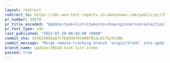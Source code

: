 ```yaml
---
layout: redirect
redirect_to: https://a8c-woo-test-reports.s3.amazonaws.com/public/pr/39270/e2e/index.html
pr_number: 39270
pr_title_encoded: "Update+task+list+items+to+show+spinner+on+selection"
pr_test_type: e2e
last_published: "2023-07-20 08:04:00 +0000"
commit_sha: 43561905ba87c7bdd38765806781dc61f5c61d0b
commit_message: "Merge remote-tracking branch 'origin/trunk' into update/36510-task-li…"
branch_name: update/36510-task-list-items
passed: true
---
```

